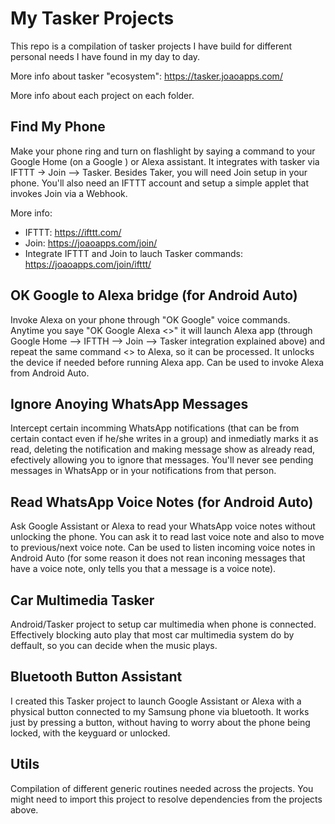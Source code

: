 # My Tasker Projects

This repo is a compilation of tasker projects I have build for different personal needs I have found in my day to day.

More info about tasker "ecosystem": https://tasker.joaoapps.com/

More info about each project on each folder. 

## Find My Phone

Make your phone ring and turn on flashlight by saying a command to your Google Home (on a Google ) or Alexa assistant. It integrates with tasker via IFTTT -> Join --> Tasker. Besides Taker, you will need Join setup in your phone. You'll also need an IFTTT account and setup a simple applet that invokes Join via a Webhook.

More info: 

- IFTTT: https://ifttt.com/
- Join: https://joaoapps.com/join/
- Integrate IFTTT and Join to lauch Tasker commands: https://joaoapps.com/join/ifttt/

## OK Google to Alexa bridge (for Android Auto)

Invoke Alexa on your phone through "OK Google" voice commands. Anytime you saye "OK Google Alexa <<do something>>" it will launch Alexa app (through Google Home --> IFTTH -->  Join --> Tasker integration explained above) and repeat the same command <<do something>> to Alexa, so it can be processed. It unlocks the device if needed before running Alexa app. Can be used to invoke  Alexa from Android Auto.

## Ignore Anoying WhatsApp Messages

Intercept certain incomming WhatsApp notifications (that can be from certain contact even if he/she writes in a group) and inmediatly marks it as read, deleting the notification and making message show as already read, efectively allowing you to ignore that messages. You'll never see pending messages in WhatsApp or in your notifications from that person.

## Read WhatsApp Voice Notes (for Android Auto)

Ask Google Assistant or Alexa to read your WhatsApp voice notes without unlocking the phone. You can ask it to read last voice note and also to move to previous/next voice note. Can be used to listen incoming voice notes in Android Auto (for some reason it does not rean inconing messages that have a voice note, only tells you that a message is a voice note).

## Car Multimedia Tasker
Android/Tasker project to setup car multimedia when phone is connected. Effectively blocking auto play that most car multimedia system do by deffault, so you can decide when the music plays.

## Bluetooth Button Assistant

I created this Tasker project to launch Google Assistant or Alexa with a physical button connected to my Samsung phone via bluetooth. It works just by pressing a button, without having to worry about the phone being locked, with the keyguard or unlocked. 

## Utils

Compilation of different generic routines needed across the projects. You might need to import this project to resolve dependencies from the projects above.
